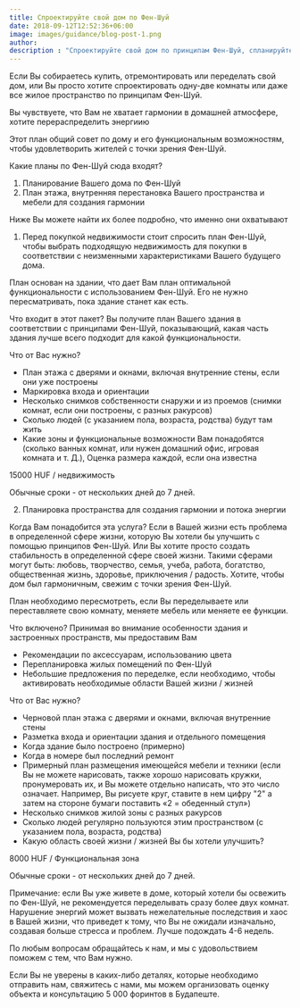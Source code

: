 ```yaml
---
title: Спроектируйте свой дом по Фен-Шуй
date: 2018-09-12T12:52:36+06:00
image: images/guidance/blog-post-1.png
author: 
description : "Спроектируйте свой дом по принципам Фен-Шуй, спланируйте дом по Фен-Шуй"
---
```


Если Вы собираетесь купить, отремонтировать или переделать свой дом,
или Вы просто хотите спроектировать одну-две комнаты или даже все жилое пространство по принципам Фен-Шуй.

Вы чувствуете, что Вам не хватает гармонии в домашней атмосфере, хотите перераспределить энергиию

Этот план общий совет по дому и его функциональным возможностям, чтобы удовлетворить жителей с точки зрения Фен-Шуй.

Какие планы по Фен-Шуй сюда входят?
1. Планирование Вашего дома по Фен-Шуй
2. План этажа, внутренняя перестановка Вашего пространства и мебели для создания гармонии

Ниже Вы можете найти их более подробно, что именно они охватывают

1. Перед покупкой недвижимости стоит спросить план Фен-Шуй, чтобы выбрать подходящую недвижимость для покупки в соответствии с неизменными характеристиками Вашего будущего дома.

План основан на здании, что дает Вам план оптимальной функциональности с использованием Фен-Шуй. Его не нужно пересматривать, пока здание станет как есть.

Что входит в этот пакет?
Вы получите план Вашего здания в соответствии с принципами Фен-Шуй, показывающий, какая часть здания лучше всего подходит для какой функциональности.

Что от Вас нужно?
- План этажа с дверями и окнами, включая внутренние стены, если они уже построены
- Маркировка входа и ориентации
- Несколько снимков собственности снаружи и из проемов (снимки комнат, если они построены, с разных ракурсов)
- Сколько людей (с указанием пола, возраста, родства) будут там жить
- Какие зоны и функциональные возможности Вам понадобятся (сколько ванных комнат, или нужен домашний офис, игровая комната и т. Д.), Оценка размера каждой, если она известна

15000 HUF / недвижимость

Обычные сроки - от нескольких дней до 7 дней.

2. Планировка пространства для создания гармонии и потока энергии

Когда Вам понадобится эта услуга?
Если в Вашей жизни есть проблема в определенной сфере жизни, которую Вы хотели бы улучшить с помощью принципов Фен-Шуй.
Или Вы хотите просто создать стабильность в определенной сфере своей жизни. Такими сферами могут быть: любовь, творчество, семья, учеба, работа, богатство, общественная жизнь, здоровье, приключения / радость.
Хотите, чтобы дом был гармоничным, свежим с точки зрения Фен-Шуй.

План необходимо пересмотреть, если Вы переделываете или переставляете свою комнату, меняете мебель или меняете ее функции.

Что включено?
Принимая во внимание особенности здания и застроенных пространств, мы предоставим Вам
- Рекомендации по аксессуарам, использованию цвета
- Перепланировка жилых помещений по Фен-Шуй
- Небольшие предложения по переделке, если необходимо, чтобы активировать необходимые области Вашей жизни / жизней

Что от Вас нужно?
- Черновой план этажа с дверями и окнами, включая внутренние стены
- Разметка входа и ориентации здания и отдельного помещения
- Когда здание было построено (примерно)
- Когда в номере был последний ремонт
- Примерный план размещения имеющейся мебели и техники (если Вы не можете нарисовать, также хорошо нарисовать кружки, пронумеровать их, и Вы можете отдельно написать, что это число означает. Например, Вы рисуете круг, ставите в нем цифру "2" а затем на стороне бумаги поставить «2 = обеденный стул»)
- Несколько снимков жилой зоны с разных ракурсов
- Сколько людей регулярно пользуются этим пространством (с указанием пола, возраста, родства)
- Какую область своей жизни / жизней Вы бы хотели улучшить?

8000 HUF / Функциональная зона

Обычные сроки - от нескольких дней до 7 дней.

Примечание: если Вы уже живете в доме, который хотели бы освежить по Фен-Шуй, не рекомендуется переделывать сразу более двух комнат. Нарушение энергий может вызвать нежелательные последствия и хаос в Вашей жизни, что приведет к тому, что Вы не ожидали изначально, создавая больше стресса и проблем.
Лучше подождать 4-6 недель.


По любым вопросам обращайтесь к нам, и мы с удовольствием поможем с тем, что Вам нужно.

Если Вы не уверены в каких-либо деталях, которые необходимо отправить нам, свяжитесь с нами, мы можем организовать оценку объекта и консультацию 5 000 форинтов в Будапеште.